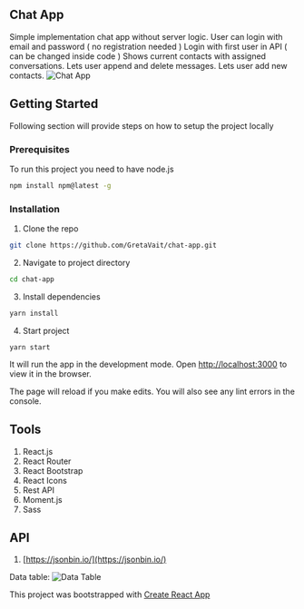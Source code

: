 ## Chat App

Simple implementation chat app without server logic.
User can login with email and password ( no registration needed )
Login with first user in API ( can be changed inside code )
Shows current contacts with assigned conversations. 
Lets user append and delete messages.
Lets user add new contacts.
![Chat App](https://i.imgur.com/TulGDsj.png)

## Getting Started

Following section will provide steps on how to setup the project locally

### Prerequisites

To run this project you need to have node.js

```sh
npm install npm@latest -g
```

### Installation

1. Clone the repo

```sh
git clone https://github.com/GretaVait/chat-app.git
```

2. Navigate to project directory

```sh
cd chat-app
```

3. Install dependencies

```sh
yarn install
```

4.  Start project

```
yarn start
```

It will run the app in the development mode.
Open [http://localhost:3000](http://localhost:3000/) to view it in the browser.

The page will reload if you make edits.
You will also see any lint errors in the console.

## Tools

1. React.js
2. React Router
3. React Bootstrap
4. React Icons
5. Rest API
6. Moment.js
7. Sass

## API

1. [https://jsonbin.io/](https://jsonbin.io/)

Data table:
![Data Table](https://i.imgur.com/x47iI2i.png)

This project was bootstrapped with [Create React App](https://github.com/facebook/create-react-app)
